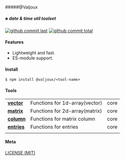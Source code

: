#####@Valjoux

##### :clubs: date & time util toolset

[![github commit last][badge-github-last-commit]][url-github]
[![github commit total][badge-github-commit-count]][url-github]

[//]: <> (Shields)
[badge-github-last-commit]: https://flat.badgen.net/github/last-commit/hoyeungw/vect
[badge-github-commit-count]: https://flat.badgen.net/github/commits/hoyeungw/vect

[//]: <> (Link)
[url-github]: https://github.com/hoyeungw/vect

#### Features

- Lightweight and fast.
- ES-module support.

#### Install

```console
$ npm install @valjoux/<tool-name>
```

#### Tools
|                                                            |                                    |            |
| ---------------------------------------------------------- | ---------------------------------- | ---------- |
| [**vector**](packages/date-shift)                              | Functions for 1d-array(vector)     | core       |
| [**matrix**](packages/date-shift)                              | Functions for 2d-array(matrix)     | core       |
| [**column**](packages/date-shift)                              | Functions for matrix column        | core       |
| [**entries**](packages/date-shift)                            | Functions for entries              | core       |
|                                                            |                                    |            |                                                          |                                    |            |

#### Meta
[LICENSE (MIT)](LICENSE)

